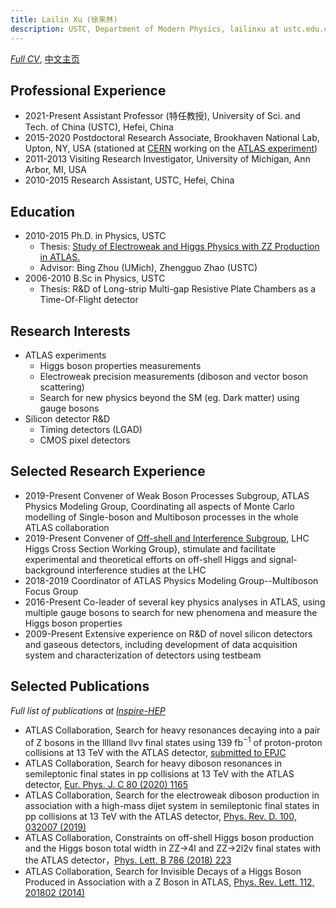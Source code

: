 ```yaml
---
title: Lailin Xu (徐来林)
description: USTC, Department of Modern Physics, lailinxu at ustc.edu.cn
---
```


[*Full CV*](CV_lailin_2020_short.pdf), [中文主页](http://pnp.ustc.edu.cn/html/proinfo.php?id=36)

## Professional Experience

* 2021-Present Assistant Professor (特任教授), University of Sci. and Tech. of China (USTC), Hefei, China
* 2015-2020    Postdoctoral Research Associate, Brookhaven National Lab, Upton, NY, USA (stationed at [CERN](https://home.cern/) working on the [ATLAS experiment](https://atlas.cern/))
* 2011-2013    Visiting Research Investigator, University of Michigan, Ann Arbor, MI, USA
* 2010-2015    Research Assistant, USTC, Hefei, China

## Education

* 2010-2015    Ph.D. in Physics, USTC
   * Thesis: [Study of Electroweak and Higgs Physics with ZZ Production in ATLAS.](http://inspirehep.net/record/1381319/)
   * Advisor: Bing Zhou (UMich), Zhengguo Zhao (USTC)
* 2006-2010    B.Sc in Physics, USTC
   * Thesis:  R&D of Long-strip Multi-gap Resistive Plate Chambers as a Time-Of-Flight detector

## Research Interests

* ATLAS experiments
   * Higgs boson properties measurements
   * Electroweak precision measurements (diboson and vector boson scattering)
   * Search for new physics beyond the SM (eg. Dark matter) using gauge bosons
* Silicon detector R&D
   * Timing detectors (LGAD)
   * CMOS pixel detectors

## Selected Research Experience

* 2019-Present Convener of Weak Boson Processes Subgroup, ATLAS Physics Modeling Group, Coordinating all aspects of Monte Carlo modelling of Single-boson and Multiboson processes in the whole ATLAS collaboration
* 2019-Present Convener of [Off-shell and Interference Subgroup](https://twiki.cern.ch/twiki/bin/view/LHCPhysics/LHCHXSWGOFFSHELL), LHC Higgs Cross Section Working Group}, stimulate and facilitate experimental and theoretical efforts on off-shell Higgs and signal-background interference studies at the LHC
* 2018-2019 Coordinator of ATLAS Physics Modeling Group--Multiboson Focus Group
* 2016-Present Co-leader of several key physics analyses in ATLAS, using multiple gauge bosons to search for new phenomena and measure the Higgs boson properties
* 2009-Present Extensive experience on R&D of novel silicon detectors and gaseous detectors, including development of data acquisition system and characterization of detectors using testbeam

## Selected Publications

*Full list of publications at [Inspire-HEP](https://inspirehep.net/literature?sort=mostrecent&size=25&page=1&q=a%20Lai.Lin.Xu.1)*

* ATLAS Collaboration, Search for heavy resonances decaying into a pair of Z bosons in the lllland llvv final states using 139 fb<sup>−1</sup> of proton-proton collisions at 13 TeV with the ATLAS detector, [submitted to EPJC](https://arxiv.org/abs/2009.14791)
* ATLAS Collaboration, Search for heavy diboson resonances in semileptonic final states in pp collisions at 13 TeV with the ATLAS detector, [Eur. Phys. J. C 80 (2020) 1165](https://doi.org/10.1140/epjc/s10052-020-08554-y)
* ATLAS Collaboration, Search for the electroweak diboson production in association with a high-mass dijet system in semileptonic final states in pp collisions at 13 TeV with the ATLAS detector, [Phys. Rev. D. 100, 032007 (2019)](https://doi.org/10.1103/PhysRevD.100.032007)
* ATLAS Collaboration, Constraints on off-shell Higgs boson production and the Higgs boson total width in ZZ->4l and ZZ->2l2v final states with the ATLAS detector，[Phys. Lett. B 786 (2018) 223](https://doi.org/10.1016/j.physletb.2018.09.048)
* ATLAS Collaboration, Search for Invisible Decays of a Higgs Boson Produced in Association with a Z Boson in ATLAS, [Phys. Rev. Lett. 112, 201802 (2014)](https://doi.org/10.1103/PhysRevLett.112.201802)
